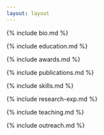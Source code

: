 ```yaml
---
layout: layout
---
```


{% include bio.md %}

{% include education.md %}

{% include awards.md %}

{% include publications.md %}

{% include skills.md %}

{% include research-exp.md %}

{% include teaching.md %}

{% include outreach.md %}